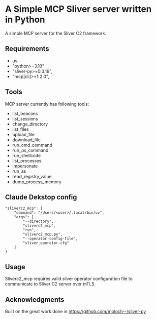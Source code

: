# A Simple MCP Sliver server written in Python

A simple MCP server for the Sliver C2 framework. 


## Requirements
- uv
- "python>=3.10"
- "sliver-py>=0.0.19",
- "mcp[cli]>=1.2.0",


## Tools
MCP server currently has following tools:
- list_beacons
- list_sessions
- change_directory
- list_files
- upload_file
- download_file
- run_cmd_command
- run_ps_command
- run_shellcode
- list_processes
- impersonate
- run_as
- read_registry_value
- dump_process_memory


## Claude Dekstop config
```
"sliverc2_mcp": {
    "command": "/Users/<user>/.local/bin/uv",
    "args": [
        "--directory",
        "sliverc2_mcp",
        "run",
        "sliverc2_mcp.py",
        "--operator-config-file",
        "sliver_operator.cfg"
    ]
}
```


## Usage
Sliverc2_mcp requires valid sliver operator configuration file to communicate to Sliver C2 server over mTLS.


## Acknowledgments
Built on the great work done in https://github.com/moloch--/sliver-py
